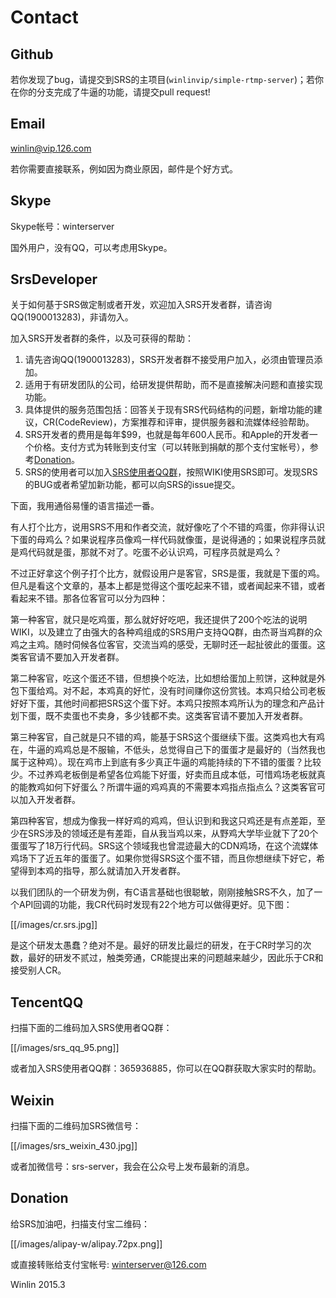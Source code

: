 # Contact

## Github

[SRS Issues]:[issues]

若你发现了bug，请提交到SRS的主项目(`winlinvip/simple-rtmp-server`)；若你在你的分支完成了牛逼的功能，请提交pull request!

## Email

[winlin@vip.126.com][email]

若你需要直接联系，例如因为商业原因，邮件是个好方式。

## Skype

Skype帐号：winterserver

国外用户，没有QQ，可以考虑用Skype。

## SrsDeveloper

关于如何基于SRS做定制或者开发，欢迎加入SRS开发者群，请咨询QQ(1900013283)，非请勿入。

加入SRS开发者群的条件，以及可获得的帮助：

1. 请先咨询QQ(1900013283)，SRS开发者群不接受用户加入，必须由管理员添加。
1. 适用于有研发团队的公司，给研发提供帮助，而不是直接解决问题和直接实现功能。
1. 具体提供的服务范围包括：回答关于现有SRS代码结构的问题，新增功能的建议，CR(CodeReview)，方案推荐和评审，提供服务器和流媒体经验帮助。
1. SRS开发者的费用是每年$99，也就是每年600人民币。和Apple的开发者一个价格。支付方式为转账到支付宝（可以转账到捐献的那个支付宝帐号），参考[Donation](https://github.com/simple-rtmp-server/srs/wiki/v1_CN_Contact#donation)。
1. SRS的使用者可以加入[SRS使用者QQ群](https://github.com/simple-rtmp-server/srs/wiki/v1_CN_Contact#tencentqq)，按照WIKI使用SRS即可。发现SRS的BUG或者希望加新功能，都可以向SRS的issue提交。

下面，我用通俗易懂的语言描述一番。

有人打个比方，说用SRS不用和作者交流，就好像吃了个不错的鸡蛋，你非得认识下蛋的母鸡么？如果说程序员像鸡一样代码就像蛋，是说得通的；如果说程序员就是鸡代码就是蛋，那就不对了。吃蛋不必认识鸡，可程序员就是鸡么？

不过正好拿这个例子打个比方，就假设用户是客官，SRS是蛋，我就是下蛋的鸡。但凡是看这个文章的，基本上都是觉得这个蛋吃起来不错，或者闻起来不错，或者看起来不错。那各位客官可以分为四种：

第一种客官，就只是吃鸡蛋，那么就好好吃吧，我还提供了200个吃法的说明WIKI，以及建立了由强大的各种鸡组成的SRS用户支持QQ群，由杰哥当鸡群的众鸡之主鸡。随时伺候各位客官，交流当鸡的感受，无聊时还一起扯彼此的蛋蛋。这类客官请不要加入开发者群。

第二种客官，吃这个蛋还不错，但想换个吃法，比如想给蛋加上煎饼，这种就是外包下蛋给鸡。对不起，本鸡真的好忙，没有时间赚你这份赏钱。本鸡只给公司老板好好下蛋，其他时间都把SRS这个蛋下好。本鸡只按照本鸡所认为的理念和产品计划下蛋，既不卖蛋也不卖身，多少钱都不卖。这类客官请不要加入开发者群。

第三种客官，自己就是只不错的鸡，能基于SRS这个蛋继续下蛋。这类鸡也大有鸡在，牛逼的鸡鸡总是不服输，不低头，总觉得自己下的蛋蛋才是最好的（当然我也属于这种鸡）。现在鸡市上到底有多少真正牛逼的鸡能持续的下不错的蛋蛋？比较少。不过养鸡老板倒是希望各位鸡能下好蛋，好卖而且成本低，可惜鸡场老板就真的能教鸡如何下好蛋么？所谓牛逼的鸡鸡真的不需要本鸡指点指点么？这类客官可以加入开发者群。

第四种客官，想成为像我一样好鸡的鸡鸡，但认识到和我这只鸡还是有点差距，至少在SRS涉及的领域还是有差距，自从我当鸡以来，从野鸡大学毕业就下了20个蛋蛋写了18万行代码。SRS这个领域我也曾混迹最大的CDN鸡场，在这个流媒体鸡场下了近五年的蛋蛋了。如果你觉得SRS这个蛋不错，而且你想继续下好它，希望得到本鸡的指导，那么就请加入开发者群。

以我们团队的一个研发为例，有C语言基础也很聪敏，刚刚接触SRS不久，加了一个API回调的功能，我CR代码时发现有22个地方可以做得更好。见下图：

[[/images/cr.srs.jpg]]

是这个研发太愚蠢？绝对不是。最好的研发比最烂的研发，在于CR时学习的次数，最好的研发不贰过，触类旁通，CR能提出来的问题越来越少，因此乐于CR和接受别人CR。

## TencentQQ

扫描下面的二维码加入SRS使用者QQ群：

[[/images/srs_qq_95.png]]

或者加入SRS使用者QQ群：365936885，你可以在QQ群获取大家实时的帮助。

## Weixin

扫描下面的二维码加SRS微信号：

[[/images/srs_weixin_430.jpg]]

或者加微信号：srs-server，我会在公众号上发布最新的消息。

## Donation

给SRS加油吧，扫描支付宝二维码：

[[/images/alipay-w/alipay.72px.png]]

或直接转账给支付宝帐号: winterserver@126.com

Winlin 2015.3

[email]: mailto:winlin@vip.126.com
[issues]: https://github.com/simple-rtmp-server/srs/issues/new